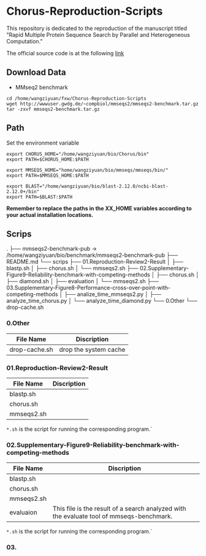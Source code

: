 # Chorus-Reproduction-Scripts
This repository is dedicated to the reproduction of the manuscript titled "Rapid Multiple Protein Sequence Search by Parallel and Heterogeneous Computation."

The official source code is at the following [link](https://github.com/Bio-Acc/Chorus)


## Download Data

* MMseq2 benchmark
```
cd /home/wangziyuan/fxw/Chorus-Reproduction-Scripts
wget http://wwwuser.gwdg.de/~compbiol/mmseqs2/mmseqs2-benchmark.tar.gz
tar -zxvf mmseqs2-benchmark.tar.gz
```

## Path

Set the environment variable
```
export CHORUS_HOME="/home/wangziyuan/bio/Chorus/bin"
export PATH=$CHORUS_HOME:$PATH

export MMSEQS_HOME="home/wangziyuan/bio/mmseqs/mmseqs/bin/"
export PATH=$MMSEQS_HOME:$PATH

export BLAST="/home/wangziyuan/bio/blast-2.12.0/ncbi-blast-2.12.0+/bin"
export PATH=$BLAST:$PATH
```
**Remember to replace the paths in the XX_HOME variables according to your actual installation locations.**
## Scrips
.
├── mmseqs2-benchmark-pub -> /home/wangziyuan/bio/benchmark/mmseqs2-benchmark-pub
├── README.md
└── scrips
    ├── 01.Reproduction-Review2-Result
    │   ├── blastp.sh
    │   ├── chorus.sh
    │   └── mmseqs2.sh
    ├── 02.Supplementary-Figure9-Reliability-benchmark-with-competing-methods
    │   ├── chorus.sh
    │   ├── diamond.sh
    │   ├── evaluation
    │   └── mmseqs2.sh
    ├── 03.Supplementary-Figure8-Performance-cross-over-point-with-competing-methods
    │   ├── analize_time_mmseqs2.py
    │   ├── analyze_time_chorus.py
    │   └── analyze_time_diamond.py
    └── 0.Other
        └── drop-cache.sh
### 0.Other

|File Name|Discription|
|-|-|
|drop-cache.sh|drop the system cache|

### 01.Reproduction-Review2-Result
|File Name|Discription|
|-|-|
|blastp.sh||
|chorus.sh||
|mmseqs2.sh||

`*.sh` is the script for running the corresponding program.`

### 02.Supplementary-Figure9-Reliability-benchmark-with-competing-methods
|File Name|Discription|
|-|-|
|blastp.sh||
|chorus.sh||
|mmseqs2.sh||
|evaluaion|This file is the result of a search analyzed with the evaluate tool of mmseqs-benchmark.|

`*.sh` is the script for running the corresponding program.`
### 03.
